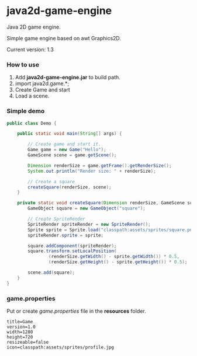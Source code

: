 # java2d-game-engine
Java 2D game engine.

Simple game engine based on awt Graphics2D.

Current version: 1.3

### How to use
1. Add **java2d-game-engine.jar** to build path.
2. import java2d.game.*;
3. Create Game and start
4. Load a scene.

### Simple demo
```java
public class Demo {

    public static void main(String[] args) {

        // Create game and start it.
        Game game = new Game("Hello");
        GameScene scene = game.getScene();

        Dimension renderSize = game.getFrame().getRenderSize();
        System.out.println("Render size: " + renderSize);

        // Create a square
        createSquare(renderSize, scene);
    }

    private static void createSquare(Dimension renderSize, GameScene scene) {
        GameObject square = new GameObject("square");

        // Create SpriteRender
        SpriteRender spriteRender = new SpriteRender();
        Sprite sprite = Sprite.load("classpath:assets/sprites/square.png");
        spriteRender.sprite = sprite;

        square.addComponent(spriteRender);
        square.transform.setLocalPosition(
                (renderSize.getWidth() - sprite.getWidth()) * 0.5,
                (renderSize.getHeight() - sprite.getHeight()) * 0.5);

        scene.add(square);
    }
}
```

### game.properties
Put or create _game.properties_ file in the **resources** folder.
```properties
title=Game
version=1.0
width=1280
height=720
resizeable=false
icon=classpath:assets/sprites/profile.jpg
```